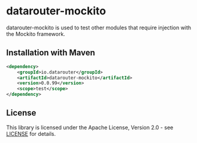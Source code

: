 # datarouter-mockito

datarouter-mockito is used to test other modules that require injection with the Mockito framework.

## Installation with Maven

```xml
<dependency>
	<groupId>io.datarouter</groupId>
	<artifactId>datarouter-mockito</artifactId>
	<version>0.0.99</version>
	<scope>test</scope>
</dependency>
```

## License

This library is licensed under the Apache License, Version 2.0 - see [LICENSE](../LICENSE) for details.
